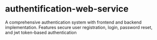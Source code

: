 # authentification-web-service
A comprehensive authentication system with frontend and backend implementation. Features secure user registration, login, password reset, and jwt token-based authentication
